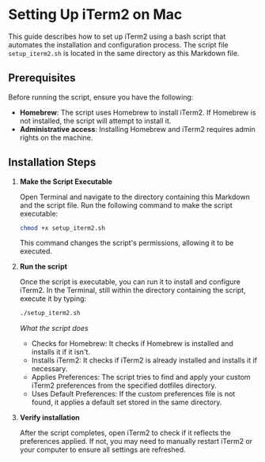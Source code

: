 # Setting Up iTerm2 on Mac

This guide describes how to set up iTerm2 using a bash script that automates the installation and configuration process. The script file `setup_iterm2.sh` is located in the same directory as this Markdown file.

## Prerequisites

Before running the script, ensure you have the following:
- **Homebrew**: The script uses Homebrew to install iTerm2. If Homebrew is not installed, the script will attempt to install it.
- **Administrative access**: Installing Homebrew and iTerm2 requires admin rights on the machine.

## Installation Steps

1. **Make the Script Executable**

   Open Terminal and navigate to the directory containing this Markdown and the script file. Run the following command to make the script executable:

   ```bash
   chmod +x setup_iterm2.sh
   ```

    This command changes the script's permissions, allowing it to be executed.

2. **Run the script**

    Once the script is executable, you can run it to install and configure iTerm2. In the Terminal, still within the directory containing the script, execute it by typing:

    ```bash
    ./setup_iterm2.sh
    ```

    *What the script does*

    - Checks for Homebrew: It checks if Homebrew is installed and installs it if it isn't.
    - Installs iTerm2: It checks if iTerm2 is already installed and installs it if necessary.
    - Applies Preferences: The script tries to find and apply your custom iTerm2 preferences from the specified dotfiles directory.
    - Uses Default Preferences: If the custom preferences file is not found, it applies a default set stored in the same directory.

3. **Verify installation**

    After the script completes, open iTerm2 to check if it reflects the preferences applied. If not, you may need to manually restart iTerm2 or your computer to ensure all settings are refreshed.




